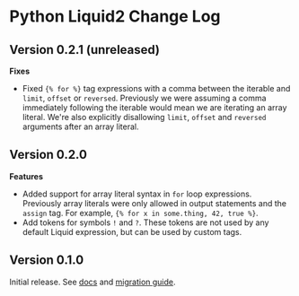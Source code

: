 # Python Liquid2 Change Log

## Version 0.2.1 (unreleased)

**Fixes**

- Fixed `{% for %}` tag expressions with a comma between the iterable and `limit`, `offset` or `reversed`. Previously we were assuming a comma immediately following the iterable would mean we are iterating an array literal. We're also explicitly disallowing `limit`, `offset` and `reversed` arguments after an array literal.

## Version 0.2.0

**Features**

- Added support for array literal syntax in `for` loop expressions. Previously array literals were only allowed in output statements and the `assign` tag. For example, `{% for x in some.thing, 42, true %}`.
- Add tokens for symbols `!` and `?`. These tokens are not used by any default Liquid expression, but can be used by custom tags.

## Version 0.1.0

Initial release. See [docs](https://jg-rp.github.io/python-liquid2/) and [migration guide](https://jg-rp.github.io/python-liquid2/migration/).
